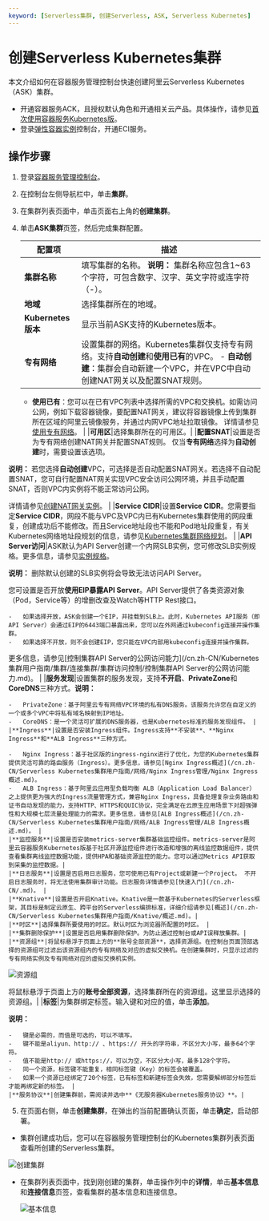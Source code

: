 ```yaml
---
keyword: [Serverless集群, 创建Serverless, ASK, Serverless Kubernetes]
---
```


# 创建Serverless Kubernetes集群

本文介绍如何在容器服务管理控制台快速创建阿里云Serverless Kubernetes（ASK）集群。

-   开通容器服务ACK，且授权默认角色和开通相关云产品。具体操作，请参见[首次使用容器服务Kubernetes版](/cn.zh-CN/快速入门/首次使用容器服务Kubernetes版.md)。
-   登录[弹性容器实例](https://eci.console.aliyun.com)控制台，开通ECI服务。


## 操作步骤

1.  登录[容器服务管理控制台](https://cs.console.aliyun.com)。

2.  在控制台左侧导航栏中，单击**集群**。

3.  在集群列表页面中，单击页面右上角的**创建集群**。

4.  单击**ASK集群**页签，然后完成集群配置。

    |配置项|描述|
    |---|--|
    |**集群名称**|填写集群的名称。 **说明：** 集群名称应包含1~63个字符，可包含数字、汉字、英文字符或连字符（-）。 |
    |**地域**|选择集群所在的地域。|
    |**Kubernetes版本**|显示当前ASK支持的Kubernetes版本。 |
    |**专有网络**|设置集群的网络。Kubernetes集群仅支持专有网络。支持**自动创建**和**使用已有**的VPC。     -   **自动创建**：集群会自动新建一个VPC，并在VPC中自动创建NAT网关以及配置SNAT规则。
    -   **使用已有**：您可以在已有VPC列表中选择所需的VPC和交换机。如需访问公网，例如下载容器镜像，要配置NAT网关，建议将容器镜像上传到集群所在区域的阿里云镜像服务，并通过内网VPC地址拉取镜像。
详情请参见[使用专有网络](/cn.zh-CN/专有网络和交换机/使用专有网络.md)。 |
    |**可用区**|选择集群所在的可用区。|
    |**配置SNAT**|设置是否为专有网络创建NAT网关并配置SNAT规则。 仅当**专有网络**选择为**自动创建**时，需要设置该选项。

**说明：** 若您选择**自动创建**VPC，可选择是否自动配置SNAT网关。若选择不自动配置SNAT，您可自行配置NAT网关实现VPC安全访问公网环境，并且手动配置SNAT，否则VPC内实例将不能正常访问公网。

详情请参见[创建NAT网关实例](/cn.zh-CN/基本功能操作/创建NAT网关实例.md)。 |
    |**Service CIDR**|设置**Service CIDR**。您需要指定**Service CIDR**，网段不能与VPC及VPC内已有Kubernetes集群使用的网段重复，创建成功后不能修改。而且Service地址段也不能和Pod地址段重复，有关Kubernetes网络地址段规划的信息，请参见[Kubernetes集群网络规划](/cn.zh-CN/Kubernetes集群用户指南/网络/Kubernetes集群网络规划.md)。 |
    |**API Server访问**|ASK默认为API Server创建一个内网SLB实例，您可修改SLB实例规格。更多信息，请参见[实例规格](/cn.zh-CN/传统型负载均衡CLB/CLB用户指南/实例/CLB实例概述.md)。

**说明：** 删除默认创建的SLB实例将会导致无法访问API Server。

您可设置是否开放**使用EIP暴露API Server**。API Server提供了各类资源对象（Pod，Service等）的增删改查及Watch等HTTP Rest接口。

    -   如果选择开放，ASK会创建一个EIP，并挂载到SLB上。此时，Kubernetes API服务（即API Server）会通过EIP的6443端口暴露出来，您可以在外网通过kubeconfig连接并操作集群。
    -   如果选择不开放，则不会创建EIP，您只能在VPC内部用kubeconfig连接并操作集群。
更多信息，请参见[控制集群API Server的公网访问能力](/cn.zh-CN/Kubernetes集群用户指南/集群/连接集群/集群访问控制/控制集群API Server的公网访问能力.md)。 |
    |**服务发现**|设置集群的服务发现，支持**不开启**、**PrivateZone**和**CoreDNS**三种方式。**说明：**

    -   PrivateZone：基于阿里云专有网络VPC环境的私有DNS服务。该服务允许您在自定义的一个或多个VPC中将私有域名映射到IP地址。
    -   CoreDNS：是一个灵活可扩展的DNS服务器，也是Kubernetes标准的服务发现组件。 |
    |**Ingress**|设置是否安装Ingress组件。Ingress支持**不安装**、**Nginx Ingress**和**ALB Ingress**三种方式。

    -   Nginx Ingress：基于社区版的ingress-nginx进行了优化，为您的Kubernetes集群提供灵活可靠的路由服务（Ingress）。更多信息，请参见[Nginx Ingress概述](/cn.zh-CN/Serverless Kubernetes集群用户指南/网络/Nginx Ingress管理/Nginx Ingress概述.md)。
    -   ALB Ingress：基于阿里云应用型负载均衡 ALB（Application Load Balancer） 之上提供更为强大的Ingress流量管理方式，兼容Nginx Ingress，具备处理复杂业务路由和证书自动发现的能力，支持HTTP、HTTPS和QUIC协议，完全满足在云原生应用场景下对超强弹性和大规模七层流量处理能力的需求。更多信息，请参见[ALB Ingress概述](/cn.zh-CN/Serverless Kubernetes集群用户指南/网络/ALB Ingress管理/ALB Ingress概述.md)。 |
    |**监控服务**|设置是否安装metrics-server集群基础监控组件。metrics-server是阿里云容器服务Kubernetes版基于社区开源监控组件进行改造和增强的离线监控数据组件，提供查看集群离线监控数据功能，提供HPA和基础资源监控的能力。您可以通过Metrics API获取到采集的监控数据。|
    |**日志服务**|设置是否启用日志服务，您可使用已有Project或新建一个Project。 不开启日志服务时，将无法使用集群审计功能。日志服务详情请参见[快速入门](/cn.zh-CN/.md)。 |
    |**Knative**|设置是否开启Knative。Knative是一款基于Kubernetes的Serverless框架，其目标是制定云原生、跨平台的Serverless编排标准，详细介绍请参见[概述](/cn.zh-CN/Serverless Kubernetes集群用户指南/Knative/概述.md)。|
    |**时区**|选择集群所要使用的时区。默认时区为浏览器所配置的时区。 |
    |**集群删除保护**|设置是否启用集群删除保护。为防止通过控制台或API误释放集群。|
    |**资源组**|将鼠标悬浮于页面上方的**账号全部资源**，选择资源组。在控制台页面顶部选择的资源组可过滤出该资源组内的专有网络及对应的虚拟交换机。在创建集群时，只显示过滤的专有网络实例及专有网络对应的虚拟交换机实例。

![资源组](https://help-static-aliyun-doc.aliyuncs.com/assets/img/zh-CN/8029478261/p127165.png)

将鼠标悬浮于页面上方的**账号全部资源**，选择集群所在的资源组。这里显示选择的资源组。|
    |**标签**|为集群绑定标签。输入键和对应的值，单击**添加**。

**说明：**

    -   键是必需的，而值是可选的，可以不填写。
    -   键不能是aliyun、http:// 、https:// 开头的字符串，不区分大小写，最多64个字符。
    -   值不能是http:// 或https://，可以为空，不区分大小写，最多128个字符。
    -   同一个资源，标签键不能重复，相同标签键（Key）的标签会被覆盖。
    -   如果一个资源已经绑定了20个标签，已有标签和新建标签会失效，您需要解绑部分标签后才能再绑定新的标签。 |
    |**服务协议**|创建集群前，需阅读并选中**《无服务器Kubernetes服务协议》**。|

5.  在页面右侧，单击**创建集群**，在弹出的当前配置确认页面，单击**确定**，启动部署。


-   集群创建成功后，您可以在容器服务管理控制台的Kubernetes集群列表页面查看所创建的Serverless集群。

![创建集群](https://help-static-aliyun-doc.aliyuncs.com/assets/img/zh-CN/3645388261/p70347.png)

-   在集群列表页面中，找到刚创建的集群，单击操作列中的**详情**，单击**基本信息**和**连接信息**页签，查看集群的基本信息和连接信息。

    ![基本信息](https://help-static-aliyun-doc.aliyuncs.com/assets/img/zh-CN/3645388261/p135811.png)


